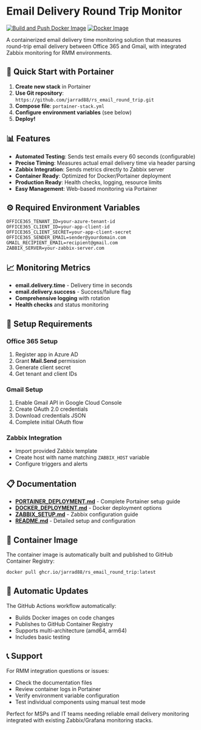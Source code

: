 # Email Delivery Round Trip Monitor

[![Build and Push Docker Image](https://github.com/jarrad88/rs_email_round_trip/actions/workflows/docker-build.yml/badge.svg)](https://github.com/jarrad88/rs_email_round_trip/actions/workflows/docker-build.yml)
[![Docker Image](https://ghcr.io/jarrad88/rs_email_round_trip:latest)](https://github.com/jarrad88/rs_email_round_trip/pkgs/container/rs_email_round_trip)

A containerized email delivery time monitoring solution that measures round-trip email delivery between Office 365 and Gmail, with integrated Zabbix monitoring for RMM environments.

## 🚀 Quick Start with Portainer

1. **Create new stack** in Portainer
2. **Use Git repository**: `https://github.com/jarrad88/rs_email_round_trip.git`
3. **Compose file**: `portainer-stack.yml` 
4. **Configure environment variables** (see below)
5. **Deploy!**

## 📊 Features

- **Automated Testing**: Sends test emails every 60 seconds (configurable)
- **Precise Timing**: Measures actual email delivery time via header parsing  
- **Zabbix Integration**: Sends metrics directly to Zabbix server
- **Container Ready**: Optimized for Docker/Portainer deployment
- **Production Ready**: Health checks, logging, resource limits
- **Easy Management**: Web-based monitoring via Portainer

## ⚙️ Required Environment Variables

```env
OFFICE365_TENANT_ID=your-azure-tenant-id
OFFICE365_CLIENT_ID=your-app-client-id  
OFFICE365_CLIENT_SECRET=your-app-client-secret
OFFICE365_SENDER_EMAIL=sender@yourdomain.com
GMAIL_RECIPIENT_EMAIL=recipient@gmail.com
ZABBIX_SERVER=your-zabbix-server.com
```

## 📈 Monitoring Metrics

- **email.delivery.time** - Delivery time in seconds
- **email.delivery.success** - Success/failure flag
- **Comprehensive logging** with rotation
- **Health checks** and status monitoring

## 🔧 Setup Requirements

### Office 365 Setup
1. Register app in Azure AD
2. Grant **Mail.Send** permission  
3. Generate client secret
4. Get tenant and client IDs

### Gmail Setup  
1. Enable Gmail API in Google Cloud Console
2. Create OAuth 2.0 credentials
3. Download credentials JSON
4. Complete initial OAuth flow

### Zabbix Integration
- Import provided Zabbix template
- Create host with name matching `ZABBIX_HOST` variable
- Configure triggers and alerts

## 📋 Documentation

- **[PORTAINER_DEPLOYMENT.md](PORTAINER_DEPLOYMENT.md)** - Complete Portainer setup guide
- **[DOCKER_DEPLOYMENT.md](DOCKER_DEPLOYMENT.md)** - Docker deployment options  
- **[ZABBIX_SETUP.md](ZABBIX_SETUP.md)** - Zabbix configuration guide
- **[README.md](README.md)** - Detailed setup and configuration

## 🐳 Container Image

The container image is automatically built and published to GitHub Container Registry:

```bash
docker pull ghcr.io/jarrad88/rs_email_round_trip:latest
```

## 🔄 Automatic Updates

The GitHub Actions workflow automatically:
- Builds Docker images on code changes
- Publishes to GitHub Container Registry  
- Supports multi-architecture (amd64, arm64)
- Includes basic testing

## 📞 Support

For RMM integration questions or issues:
- Check the documentation files
- Review container logs in Portainer
- Verify environment variable configuration
- Test individual components using manual test mode

Perfect for MSPs and IT teams needing reliable email delivery monitoring integrated with existing Zabbix/Grafana monitoring stacks.
